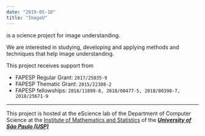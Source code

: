 ```yaml
---
date: "2019-05-10"
title: "ImageU"
---
```



is a science project for image understanding.



We are interested in studying, developing and applying methods and techniques that help image understanding.

This project receives support from

- FAPESP Regular Grant: `2017/25835-9`
- FAPESP Thematic Grant: `2015/22308-2`
- FAPESP fellowships: `2018/11899-8, 2018/00477-5, 2018/00390-7, 2018/25671-9`


---
This project is hosted at the eScience lab of the Department of Computer Science at the [Institute of Mathematics and Statistics][IME] of the ***[University of São Paulo (USP)][USP]***

[IME]: https://www.ime.usp.br/

[USP]: https://www5.usp.br/#english
